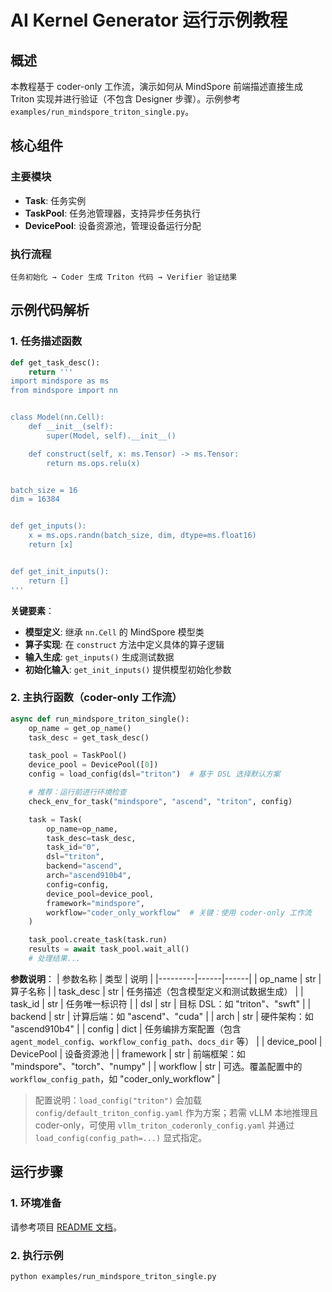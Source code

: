 # AI Kernel Generator 运行示例教程

## 概述

本教程基于 coder-only 工作流，演示如何从 MindSpore 前端描述直接生成 Triton 实现并进行验证（不包含 Designer 步骤）。示例参考 `examples/run_mindspore_triton_single.py`。

## 核心组件

### 主要模块
- **Task**: 任务实例
- **TaskPool**: 任务池管理器，支持异步任务执行
- **DevicePool**: 设备资源池，管理设备运行分配

### 执行流程
```
任务初始化 → Coder 生成 Triton 代码 → Verifier 验证结果
```

## 示例代码解析

### 1. 任务描述函数

```python
def get_task_desc():
    return '''
import mindspore as ms
from mindspore import nn


class Model(nn.Cell):
    def __init__(self):
        super(Model, self).__init__()

    def construct(self, x: ms.Tensor) -> ms.Tensor:
        return ms.ops.relu(x)


batch_size = 16
dim = 16384


def get_inputs():
    x = ms.ops.randn(batch_size, dim, dtype=ms.float16)
    return [x]


def get_init_inputs():
    return []
'''
```

**关键要素**：
- **模型定义**: 继承 `nn.Cell` 的 MindSpore 模型类
- **算子实现**: 在 `construct` 方法中定义具体的算子逻辑
- **输入生成**: `get_inputs()` 生成测试数据
- **初始化输入**: `get_init_inputs()` 提供模型初始化参数

### 2. 主执行函数（coder-only 工作流）

```python
async def run_mindspore_triton_single():
    op_name = get_op_name()
    task_desc = get_task_desc()

    task_pool = TaskPool()
    device_pool = DevicePool([0])
    config = load_config(dsl="triton")  # 基于 DSL 选择默认方案

    # 推荐：运行前进行环境检查
    check_env_for_task("mindspore", "ascend", "triton", config)

    task = Task(
        op_name=op_name,
        task_desc=task_desc,
        task_id="0",
        dsl="triton",
        backend="ascend",
        arch="ascend910b4",
        config=config,
        device_pool=device_pool,
        framework="mindspore",
        workflow="coder_only_workflow"  # 关键：使用 coder-only 工作流
    )

    task_pool.create_task(task.run)
    results = await task_pool.wait_all()
    # 处理结果...
```

**参数说明**：
| 参数名称 | 类型 | 说明 |
|---------|------|------|
| op_name | str | 算子名称 |
| task_desc | str | 任务描述（包含模型定义和测试数据生成） |
| task_id | str | 任务唯一标识符 |
| dsl | str | 目标 DSL：如 "triton"、"swft" |
| backend | str | 计算后端：如 "ascend"、"cuda" |
| arch | str | 硬件架构：如 "ascend910b4" |
| config | dict | 任务编排方案配置（包含 `agent_model_config`、`workflow_config_path`、`docs_dir` 等） |
| device_pool | DevicePool | 设备资源池 |
| framework | str | 前端框架：如 "mindspore"、"torch"、"numpy" |
| workflow | str | 可选。覆盖配置中的 `workflow_config_path`，如 "coder_only_workflow" |

> 配置说明：`load_config("triton")` 会加载 `config/default_triton_config.yaml` 作为方案；若需 vLLM 本地推理且 coder-only，可使用 `vllm_triton_coderonly_config.yaml` 并通过 `load_config(config_path=...)` 显式指定。

## 运行步骤

### 1. 环境准备

请参考项目 [README 文档](../README_CN.md)。

### 2. 执行示例

```bash
python examples/run_mindspore_triton_single.py
```
